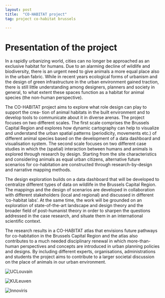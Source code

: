 ```yaml
---
layout: post
title:  "CO-HABITAT project"
tag: project co-habitat brussels

---
```


# Presentation of the project

In a rapidly urbanizing world, cities can no longer be approached as an exclusive habitat for humans. Due to an alarming decline of wildlife and biodiversity, there is an urgent need to give animals a more equal place also in the urban fabric. While in recent years ecological forms of urbanism and the design of green infrastructure in the urban environment gained traction, there is still little understanding among designers, planners and society in general, to what extent these spaces function as a habitat for animal species (the non-human perspective).

The CO-HABITAT project aims to explore what role design can play to support the crea- tion of animal habitats in the built environment and to develop tools to communicate about it in diverse arenas. The project focuses on two different scales. The first scale comprises the Brussels Capital Region and explores how dynamic cartography can help to visualize and understand the urban spatial patterns (periodicity, movements etc.) of different animal species based on the development of a data dashboard and visualisation system. The second scale focuses on two different case studies in which the (spatial) interaction between humans and animals is explored through research by design. Starting from the site characteristics and considering animals as equal urban citizens, alternative future scenarios for co-habitation are constructed through research-by-design and narrative mapping methods.

The design exploration builds on a data dashboard that will be developed to centralize different types of data on wildlife in the Brussels Capital Region. The mappings and the design of scenarios are developed in collaboration with different stakeholders (local and regional) and discussed in different ‘co-habitat labs’. At the same time, the work will be grounded on an exploration of state-of-the-art landscape and design theory and the broader field of post-humanist theory in order to sharpen the questions addressed in the case research, and situate them in an international scientific context.

The research results in a CO-HABITAT atlas that envisions future pathways for co-habitation in the Brussels Capital Region and the atlas also contributes to a much needed disciplinary renewal in which more-than-human perspectives and concepts are introduced in urban planning policies and designs. By including different experts, organisations, administrations and students the project aims to contribute to a larger societal discussion on the place of animals in our urban environment.

![UCLouvain](./img/uclouvain.png)

![KULeuven](./img/kuleuven.png)

![Innoviris](./img/innoviris.png)
